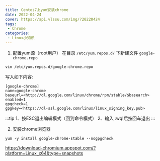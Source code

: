 ```yaml
---
title: Centos7上yum安装chrome
date: 2022-04-24
cover: https://api.vlssu.com/img/?20220424
tags:
 - Chrome
categories: 
 - Linux小知识
---
```


1. 配置yum源（root用户）
在目录 `/etc/yum.repos.d/` 下新建文件 `google-chrome.repo`
```
vim /etc/yum.repos.d/google-chrome.repo
```

写入如下内容:

```
[google-chrome]
name=google-chrome
baseurl=<http://dl.google.com/linux/chrome/rpm/stable/$basearch>
enabled=1
gpgcheck=1
gpgkey=<https://dl-ssl.google.com/linux/linux_signing_key.pub>
```

:::tip
1、按ESC退出编辑模式（回到命令模式）
2、输入 :wq!后按回车退出
:::

2. 安装chrome浏览器

```
yum -y install google-chrome-stable --nogpgcheck
```

<https://download-chromium.appspot.com/?platform=Linux_x64&type=snapshots>
